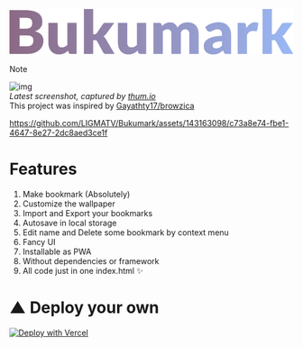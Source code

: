 [![img](img/wordmark.svg)](https://bukumark.vercel.app/)

> [!NOTE]
> ![img](https://image.thum.io/get/width/900/crop/150/https://bukumark.vercel.app)  
> *Latest screenshot, captured by [thum.io](https://www.thum.io/)*  
> This project was inspired by [Gayathty17/browzica](https://github.com/Gayathry17/browzica)

https://github.com/LIGMATV/Bukumark/assets/143163098/c73a8e74-fbe1-4647-8e27-2dc8aed3ce1f

# Features

1. Make bookmark (Absolutely)
2. Customize the wallpaper
3. Import and Export your bookmarks
4. Autosave in local storage
5. Edit name and Delete some bookmark by context menu
6. Fancy UI
7. Installable as PWA
8. Without dependencies or framework
9. All code just in one index.html ✨

# ▲ Deploy your own
[![Deploy with Vercel](https://vercel.com/button)](https://vercel.com/new/clone?repository-url=https%3A%2F%2Fgithub.com%2FLIGMATV%2FBukumark)
